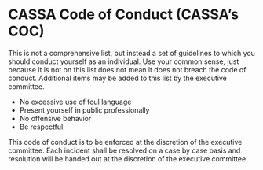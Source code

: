 CASSA Code of Conduct (CASSA’s COC)
==================================
This is not a comprehensive list, but instead a set of guidelines to which you should conduct yourself as an individual. Use your common sense, just because it is not on this list does not mean it does not breach the code of conduct. Additional items may be added to this list by the executive committee.
* No excessive use of foul language
* Present yourself in public professionally
* No offensive behavior
* Be respectful

This code of conduct is to be enforced at the discretion of the executive committee. Each incident shall be resolved on a case by case basis and resolution will be handed out at the discretion of the executive committee. 
